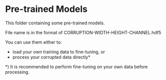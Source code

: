 # Pre-trained Models

This folder containing some pre-trained models.

File name is in the format of CORRUPTION-WIDTH-HEIGHT-CHANNEL.hdf5

You can use them either to:

+ load your own training data to fine-tuning, or
+ process your corrupted data directly*

*) It is recommended to perform fine-tuning on your own data before processing.
